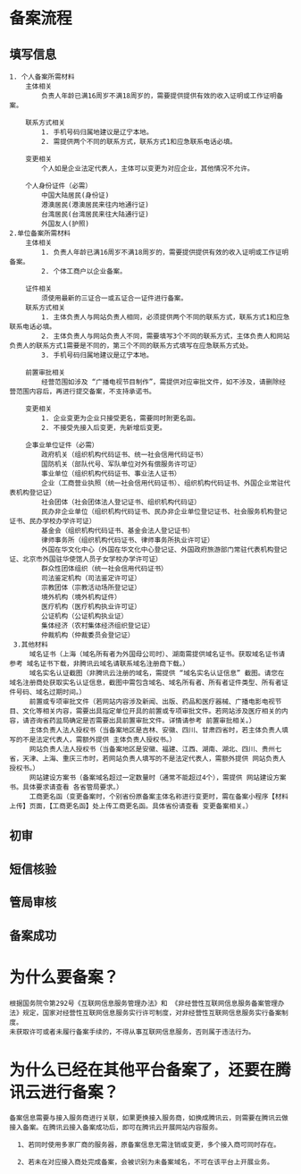 # 备案流程
## 填写信息
    1. 个人备案所需材料
        主体相关
            负责人年龄已满16周岁不满18周岁的，需要提供提供有效的收入证明或工作证明备案。
            
        联系方式相关
            1. 手机号码归属地建议是辽宁本地。
            2. 需提供两个不同的联系方式，联系方式1和应急联系电话必填。

        变更相关
            个人如是企业法定代表人，主体可以变更为对应企业，其他情况不允许。
            
        个人身份证件（必需）
            中国大陆居民(身份证)
            港澳居民(港澳居民来往内地通行证)
            台湾居民(台湾居民来往大陆通行证)
            外国友人(护照)
    2.单位备案所需材料
        主体相关
            1. 负责人年龄已满16周岁不满18周岁的，需要提供提供有效的收入证明或工作证明备案。
            2. 个体工商户以企业备案。

        证件相关
            须使用最新的三证合一或五证合一证件进行备案。
        联系方式相关
            1. 主体负责人与网站负责人相同，必须提供两个不同的联系方式，联系方式1和应急联系电话必填。
            2. 主体负责人与网站负责人不同，需要填写3个不同的联系方式，主体负责人和网站负责人的联系方式1需要是不同的，第三个不同的联系方式填写在应急联系方式处。
            3. 手机号码归属地建议是辽宁本地。

        前置审批相关
            经营范围如涉及 “广播电视节目制作”，需提供对应审批文件，如不涉及，请删除经营范围内容后，再进行提交备案，不支持承诺书。
            
        变更相关
            1. 企业变更为企业只接受更名，需要同时附更名函。
            2. 不接受先接入后变更，先新增后变更。

        企事业单位证件（必需）
            政府机关（组织机构代码证书、统一社会信用代码证书）
            国防机关（部队代号、军队单位对外有偿服务许可证）
            事业单位（组织机构代码证书、事业法人证书）
            企业（工商营业执照（统一社会信用代码证书）、组织机构代码证书、外国企业常驻代表机构登记证）
            社会团体（社会团体法人登记证书、组织机构代码证）
            民办非企业单位（组织机构代码证书、民办非企业单位登记证书、社会服务机构登记证书、民办学校办学许可证）
            基金会（组织机构代码证书、基金会法人登记证书）
            律师事务所（组织机构代码证书、律师事务所执业许可证）
            外国在华文化中心（外国在华文化中心登记证、外国政府旅游部门常驻代表机构登记证、北京市外国驻华使馆人员子女学校办学许可证）
            群众性团体组织（统一社会信用代码证书）
            司法鉴定机构（司法鉴定许可证）
            宗教团体（宗教活动场所登记证）
            境外机构（境外机构证件）
            医疗机构（医疗机构执业许可证）
            公证机构（公证机构执业证）
            集体经济（农村集体经济组织登记证）
            仲裁机构（仲裁委员会登记证）
     3.其他材料
         域名证书（上海（域名所有者为外国母公司时）、湖南需提供域名证书。获取域名证书请参考 域名证书下载，非腾讯云域名请联系域名注册商下载。）
         域名实名认证截图（非腾讯云注册的域名，需提供 “域名实名认证信息” 截图。请您在域名注册商处获取实名认证信息，截图中需包含域名、域名所有者、所有者证件类型、所有者证件号码、域名过期时间。）
         前置或专项审批文件（若网站内容涉及新闻、出版、药品和医疗器械、广播电影电视节目、文化等相关内容，需要出具指定单位开具的前置或专项审批文件。若网站涉及医疗相关的内容，请咨询省药监局确定是否需要出具前置审批文件。详情请参考 前置审批相关。）
         主体负责人法人授权书（当备案地区是吉林、安徽、四川、甘肃四省时，若主体负责人填写的不是法定代表人，需额外提供 主体负责人授权书。）
         网站负责人法人授权书（当备案地区是安徽、福建、江西、湖南、湖北、四川、贵州七省，天津、上海、重庆三市时，若网站负责人填写的不是法定代表人，需额外提供 网站负责人授权书。）
         网站建设方案书（备案域名超过一定数量时（通常不能超过4个），需提供 网站建设方案书。具体要求请查看 各省管局要求。）
         工商更名函（变更备案时，个别省份原备案主体名称进行变更时，需在备案小程序【材料上传】页面，【工商更名函】处上传工商更名函。具体省份请查看 变更备案相关。）
## 初审
## 短信核验
## 管局审核
## 备案成功

# 为什么要备案？
    根据国务院令第292号《互联网信息服务管理办法》和 《非经营性互联网信息服务备案管理办法》规定，国家对经营性互联网信息服务实行许可制度，对非经营性互联网信息服务实行备案制度。
    未获取许可或者未履行备案手续的，不得从事互联网信息服务，否则属于违法行为。
    
# 为什么已经在其他平台备案了，还要在腾讯云进行备案？
    备案信息需要与接入服务商进行关联，如果更换接入服务商，如换成腾讯云，则需要在腾讯云做接入备案。在腾讯云接入备案成功后，即可在腾讯云开展网站内容服务。

      1、若同时使用多家厂商的服务器，原备案信息无需注销或变更，多个接入商可同时存在。

      2、若未在对应接入商处完成备案，会被识别为未备案域名，不可在该平台上开展业务。
